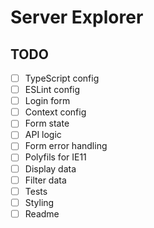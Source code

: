 # Server Explorer

## TODO

- [ ] TypeScript config
- [ ] ESLint config
- [ ] Login form
- [ ] Context config
- [ ] Form state
- [ ] API logic
- [ ] Form error handling
- [ ] Polyfils for IE11
- [ ] Display data
- [ ] Filter data
- [ ] Tests
- [ ] Styling
- [ ] Readme
